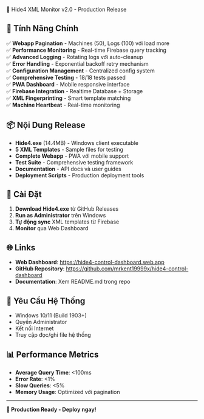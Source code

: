 🚀 Hide4 XML Monitor v2.0 - Production Release

## 🎯 **Tính Năng Chính**

✅ **Webapp Pagination** - Machines (50), Logs (100) với load more  
✅ **Performance Monitoring** - Real-time Firebase query tracking  
✅ **Advanced Logging** - Rotating logs với auto-cleanup  
✅ **Error Handling** - Exponential backoff retry mechanism  
✅ **Configuration Management** - Centralized config system  
✅ **Comprehensive Testing** - 18/18 tests passed  
✅ **PWA Dashboard** - Mobile responsive interface  
✅ **Firebase Integration** - Realtime Database + Storage  
✅ **XML Fingerprinting** - Smart template matching  
✅ **Machine Heartbeat** - Real-time monitoring  

## 📦 **Nội Dung Release**

- **Hide4.exe** (14.4MB) - Windows client executable
- **5 XML Templates** - Sample files for testing
- **Complete Webapp** - PWA với mobile support
- **Test Suite** - Comprehensive testing framework
- **Documentation** - API docs và user guides
- **Deployment Scripts** - Production deployment tools

## 🚀 **Cài Đặt**

1. **Download Hide4.exe** từ GitHub Releases
2. **Run as Administrator** trên Windows
3. **Tự động sync** XML templates từ Firebase
4. **Monitor** qua Web Dashboard

## 🌐 **Links**

- **Web Dashboard**: https://hide4-control-dashboard.web.app
- **GitHub Repository**: https://github.com/mrkent19999x/hide4-control-dashboard
- **Documentation**: Xem README.md trong repo

## 🔧 **Yêu Cầu Hệ Thống**

- Windows 10/11 (Build 1903+)
- Quyền Administrator
- Kết nối Internet
- Truy cập đọc/ghi file hệ thống

## 📊 **Performance Metrics**

- **Average Query Time**: <100ms
- **Error Rate**: <1%
- **Slow Queries**: <5%
- **Memory Usage**: Optimized với pagination

---

**🎉 Production Ready - Deploy ngay!**